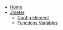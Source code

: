- [Home](/)
- [Jmeter](jmeter/)
  - [Config Element](jmeter/config-element.md)
  - [Functions Variables](jmeter/functions_variables.md)